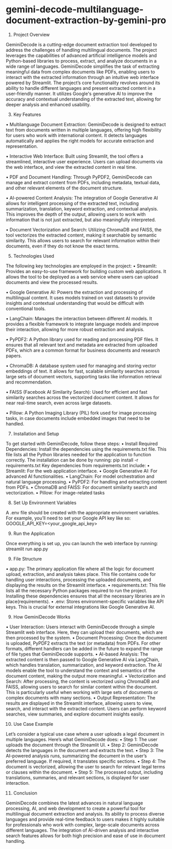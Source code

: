 # gemini-decode-multilanguage-document-extraction-by-gemini-pro
1.	Project Overview
   
GeminiDecode is a cutting-edge document extraction tool developed to address the challenges of handling multilingual documents. The project leverages the capabilities of advanced artificial intelligence models and Python-based libraries to process, extract, and analyze documents in a wide range of languages. GeminiDecode simplifies the task of extracting meaningful data from complex documents like PDFs, enabling users to interact with the extracted information through an intuitive web interface powered by Streamlit.
The project’s core functionality revolves around its ability to handle different languages and present extracted content in a user-friendly manner. It utilizes Google's generative AI to improve the accuracy and contextual understanding of the extracted text, allowing for deeper analysis and enhanced usability.

3.	Key Features
   
•  Multilanguage Document Extraction: GeminiDecode is designed to extract text from documents written in multiple languages, offering high flexibility for users who work with international content. It detects languages automatically and applies the right models for accurate extraction and representation.

•  Interactive Web Interface: Built using Streamlit, the tool offers a streamlined, interactive user experience. Users can upload documents via the web interface, and view the extracted content in real time.

•  PDF and Document Handling: Through PyPDF2, GeminiDecode can manage and extract content from PDFs, including metadata, textual data, and other relevant elements of the document structure.

•  AI-powered Content Analysis: The integration of Google Generative AI allows for intelligent processing of the extracted text, including summarization, translation, keyword extraction, and contextual analysis. This improves the depth of the output, allowing users to work with information that is not just extracted, but also meaningfully interpreted.

•  Document Vectorization and Search: Utilizing ChromaDB and FAISS, the tool vectorizes the extracted content, making it searchable by semantic similarity. This allows users to search for relevant information within their documents, even if they do not know the exact terms.

5.	Technologies Used
   
The following key technologies are employed in the project:
•	Streamlit: Provides an easy-to-use framework for building custom web applications. It allows the tool to be deployed as a web service where users can upload documents and view the processed results.

•	Google Generative AI: Powers the extraction and processing of multilingual content. It uses models trained on vast datasets to provide insights and contextual understanding that would be difficult with conventional tools.

•	LangChain: Manages the interaction between different AI models. It provides a flexible framework to integrate language models and improve their interaction, allowing for more robust extraction and analysis.

•	PyPDF2: A Python library used for reading and processing PDF files. It ensures that all relevant text and metadata are extracted from uploaded PDFs, which are a common format for business documents and research papers.

•	ChromaDB: A database system used for managing and storing vector embeddings of text. It allows for fast, scalable similarity searches across large sets of document vectors, supporting tasks like information retrieval and recommendation.

•	FAISS (Facebook AI Similarity Search): Used for efficient and fast similarity searches across the vectorized document content. It allows for near real-time search, even across large datasets.

•	Pillow: A Python Imaging Library (PIL) fork used for image processing tasks, in case documents include embedded images that need to be handled.

7.	Installation and Setup
   
To get started with GeminiDecode, follow these steps:
•	Install Required Dependencies: Install the dependencies using the requirements.txt file. This file lists all the Python libraries needed for the application to function correctly. The installation can be done by running:
pip install -r requirements.txt
Key dependencies from requirements.txt include:
•	Streamlit: For the web application interface.
•	Google Generative AI: For advanced AI functionalities.
•	LangChain: For model orchestration and natural language processing.
•	PyPDF2: For handling and extracting content from PDFs.
•	ChromaDB and FAISS: For document similarity search and vectorization.
•	Pillow: For image-related tasks

8.	Set Up Environment Variables
   
A .env file should be created with the appropriate environment variables. For example, you’ll need to set your Google API key like so:
GOOGLE_API_KEY=<your_google_api_key>

9.	 Run the Application

Once everything is set up, you can launch the web interface by running:
streamlit run app.py

9.	File Structure

•	app.py: The primary application file where all the logic for document upload, extraction, and analysis takes place. This file contains code for handling user interactions, processing the uploaded documents, and displaying the results on the Streamlit interface.
•	requirements.txt: This file lists all the necessary Python packages required to run the project. Installing these dependencies ensures that all the necessary libraries are in place(requirements).
•	.env: Stores environment-specific variables like API keys. This is crucial for external integrations like Google Generative AI.

9.	How GeminiDecode Works

•	User Interaction: Users interact with GeminiDecode through a simple Streamlit web interface. Here, they can upload their documents, which are then processed by the system.
•	Document Processing: Once the document is uploaded, PyPDF2 extracts the text (or metadata) from PDFs. For other formats, different handlers can be added in the future to expand the range of file types that GeminiDecode supports.
•	AI-based Analysis: The extracted content is then passed to Google Generative AI via LangChain, which handles translation, summarization, and keyword extraction. The AI models enable the tool to understand the context and semantics of the document content, making the output more meaningful.
•	Vectorization and Search: After processing, the content is vectorized using ChromaDB and FAISS, allowing users to search for similar content within the document. This is particularly useful when working with large sets of documents or complex documents with many sections.
•	Output Representation: The results are displayed in the Streamlit interface, allowing users to view, search, and interact with the extracted content. Users can perform keyword searches, view summaries, and explore document insights easily.

10.	Use Case Example

Let’s consider a typical use case where a user uploads a legal document in multiple languages. Here’s what GeminiDecode does:
•	Step 1: The user uploads the document through the Streamlit UI.
•	Step 2: GeminiDecode detects the languages in the document and extracts the text.
•	Step 3: The AI-powered analysis runs, summarizing the document in the user’s preferred language. If required, it translates specific sections.
•	Step 4: The document is vectorized, allowing the user to search for relevant legal terms or clauses within the document.
•	Step 5: The processed output, including translations, summaries, and relevant sections, is displayed for user interaction.

11.	Conclusion

GeminiDecode combines the latest advances in natural language processing, AI, and web development to create a powerful tool for multilingual document extraction and analysis. Its ability to process diverse languages and provide real-time feedback to users makes it highly suitable for professionals who work with complex, large-scale documents across different languages. The integration of AI-driven analysis and interactive search features allows for both high precision and ease of use in document handling.
